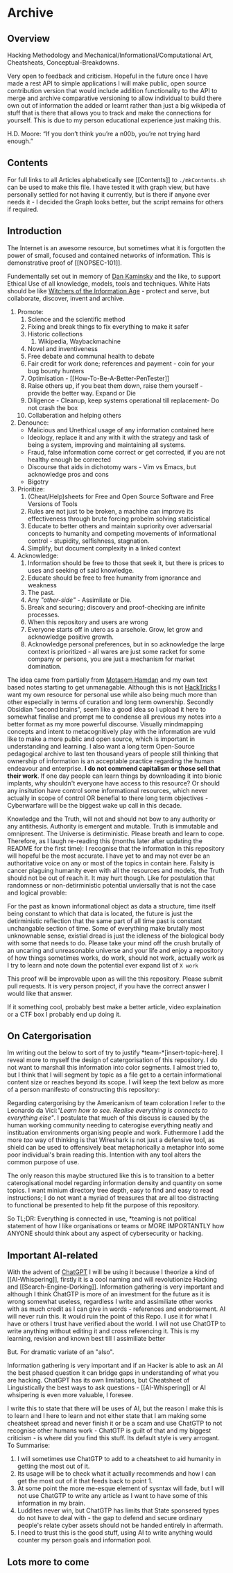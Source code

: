 # Archive

## Overview 

Hacking Methodology and Mechanical/Informational/Computational Art, Cheatsheats, Conceptual-Breakdowns. 

Very open to feedback and criticism. Hopeful in the future once I have made a rest API to simple applications I will make public, open source contribution version that would include addition functionality to the API to merge and archive comparative versioning to allow individual to build there own out of information the added or learnt rather than just a big wikipedia of stuff that is there that allows you to track and make the connections for yourself. This is due to my person educational experience just making this.

H.D. Moore: “If you don’t think you’re a n00b, you’re not trying hard enough.”

## Contents

For full links to all Articles alphabetically see [[Contents]] to `./mkContents.sh` can be used to make this file. I have tested it with graph view, but have personally settled for not having it currently, but is there if anyone ever needs it - I decided the Graph looks better, but the script remains for others if required.

## Introduction

The Internet is an awesome resource, but sometimes what it is forgotten the power of small, focused and contained networks of information. This is demonstrative proof of [[NOPSEC-101]]. 

Fundementally set out in memory of [Dan Kaminsky](https://en.wikipedia.org/wiki/Dan_Kaminsky) and the like, to support Ethical Use of all knowledge, models, tools and techniques. White Hats should be like [Witchers of the Information Age](https://witcher.fandom.com/wiki/Witcher_Wiki) - protect and serve, but collaborate, discover, invent and archive.

1. Promote: 
	1. Science and the scientific method
	2. Fixing and break things to fix everything to make it safer
	3. Historic collections
		1. Wikipedia, Waybackmachine
	4. Novel and inventiveness 
	5. Free debate and communal health to debate
	6. Fair credit for work done; references and payment - coin for your bug bounty hunters
	7. Optimisation - [[How-To-Be-A-Better-PenTester]]
	8. Raise others up, if you beat them down, raise them yourself - provide the better way. Expand or Die
	10. Diligence - Cleanup, keep systems operational till replacement- Do not crash the box
	11. Collaberation and helping others
1. Denounce:
	- Malicious and Unethical usage of any information contained here
	- Ideology, replace it and any with it with the strategy and task of being a system, improving and maintaining all systems. 
	- Fraud, false information come correct or get corrected, if you are not healthy enough be corrected
	- Discourse that aids in dichotomy wars - Vim vs Emacs, but acknowledge pros and cons
	- Bigotry 
1. Prioritize:
	 1. (Cheat/Help)sheets for Free and Open Source Software and Free Versions of Tools
	 2. Rules are not just to be broken, a machine can improve its effectiveness through brute forcing probelm solving staticistical 
	 3. Educate to better others and maintain supriority over adversarial concepts to humanity and competing movements of informational control - stupidity, selfishness, stagnation.
	 4. Simplify, but document complexity in a linked context
1. Acknowledge:
	1. Information should be free to those that seek it, but there is prices to uses and seeking of said knowledge.
	2. Educate should be free to free humanity from ignorance and weakness
	3. The past.
	4. Any *"other-side"* - Assimilate or Die.
	5. Break and securing; discovery and proof-checking are infinite processes.
	6. When this repository and users are wrong 
	7. Everyone starts off in utero as a arsehole. Grow, let grow and acknowledge positive growth.
	8. Acknowledge personal preferences, but in so acknowledge the large context is prioritized - all wares are just some racket for some company or persons, you are just a mechanism for market domination.

The idea came from partially from [Motasem Hamdan](https://www.youtube.com/c/MotasemHamdaninfosec) and my own text based notes starting to get unmanagable. Although this is not [HackTricks](https://book.hacktricks.xyz/) I want my own resource for personal use while also being much more than other especially in terms of curation and long term ownership. Secondly Obsidian "second brains", seem like a good idea so I upload it here to somewhat finalise and prompt me to condense all previous my notes into a better format as my more powerful discourse. Visually mindmapping concepts and intent to metacognitively play with the information are vuld like to make a more public and open source, which is important in understanding and learning. I also want a long term Open-Source pedagogical archive to last ten thousand years of people still thinking that ownership of information is an acceptable practice regarding the human endeavour and enterprise. **I do not commend capitalism or those sell that their work**. If one day people can learn things by downloading it into bionic implants, why shouldn't everyone have access to this resource? Or should any insitution have control some informational resources, which never actually in scope of control OR benefial to there long term objectives - Cyberwarfare will be the biggest wake up call in this decade.

Knowledge and the Truth, will not and should not bow to any authority or any antithesis. Authority is emergent and mutable. Truth is immutable and omnipresent. The Universe is detirministic. Please breath and learn to cope. Therefore, as I laugh re-reading this (months later after updating the README for the first time): I recognise that the information in this repository will hopeful be the most accurate. I have yet to and may not ever be an authoritative voice on any or most of the topics in contain here. Falsity is cancer plaguing humanity even with all the resources and models, the Truth should not be out of reach it. It may hurt though. Like for postulation that randomness or non-detirministic potential unviersally that is not the case and logical provable: 

For the past as known informational object as data a structure, time itself being constant to which that data is located, the future is just the detirministic reflection that the same part of all time past is constant unchangable section of time. Some of everything make brutally most unknownable sense, existial dread is just the idleness of the biological body with some that needs to do. Please take your mind off the crush brutally of an uncaring and unreasonable universe and your life and enjoy a repository of how things sometimes works, do work, should not work, actually work as I try to learn and note down the potential ever expand list of `X work` 

This proof will be improvable upon as will the this repository. Please submit pull requests. It is very person project, if you have the correct answer I would like that answer.

If it something cool, probably best make a better article, video explaination or a CTF box I probably end up doing it.

## On Catergorisation

Im writing out the below to sort of try to justify \*team-\*\[insert-topic-here\]. I reveal more to myself the design of catergorisation of this repository. I do not want to marshall this information into color segments. I almost tried to, but I think that I will segment by topic as a file get to a certain informational content size or reaches beyond its scope. I will keep the text below as more of a person manifesto of constructing this repository:

Regarding catergorising by the Americanism of team coloration I refer to the Leonardo da Vici:*"Learn how to see. Realise everything is connects to everything else"*. I postulate that much of this discuss is caused by the human working community needing to caterogise everything neatly and instituation environments organising people and work. Futhermore I add the more *tao* way of thinking is that Wireshark is not just a defensive tool, as shield can be used to offensively beat metaphorically a metaphor into some poor individual's brain reading this. Intention with any tool alters the common purpose of use. 

The only reason this maybe structured like this is to transition to a better caterogisational model regarding information density and quantity on some topics. I want minium directory tree depth, easy to find and easy to read instructions; I do not want a myriad of treasures that are all too distracting to functional be presented to help fit the purpose of this repository.

So TL;DR: Everything is connected in use, \*teaming is not political statement of how I like organisations or teams or MORE IMPORTANTLY how ANYONE should think about any aspect of cybersecurity or hacking. 

## Important AI-related 

With the advent of [ChatGPT](https://chat.openai.com/chat) I will be using it because I theorize a kind of [[AI-Whispering]], firstly it is a cool naming and will revolutionize Hacking and [[Search-Engine-Dorking]]. Information gathering is very important and although I think ChatGTP is more of an investment for the future as it is wrong somewhat useless, regardless I write and assimiliate other works with as much credit as I can give in words - references and endorsement. AI will never ruin this. It would ruin the point of this Repo. I use it for what I have or others I trust have verified about the world. I will not use ChatGTP to write anything without editing it and cross referencing it. This is my learning, revision and known best till I assimiliate better  

But. For dramatic variate of an "also".

Information gathering is very important and if an Hacker is able to ask an AI the best phased question it can bridge gaps in understanding of what you are hacking. ChatGPT has its own limitations, but Cheatsheet of Linguistically the best ways to ask questions - [[AI-Whispering]] or AI whsipering is even more valuable, I foresee. 

I write this to state that there will be uses of AI, but the reason I make this is to learn and I here to learn and not either state that I am making some cheatsheet spread and never finish it or be a scam and use ChatGTP to not recognise other humans work - ChatGTP is guilt of that and my biggest criticism - is where did you find this stuff. Its default style is very arrogant. To Summarise:

1. I will sometimes use ChatGTP to add to a cheatsheet to aid humanity in getting the most out of it.
2. Its usage will be to check what it actually recommends and how I can get the most out of it that feeds back to point 1.
3. At some point the more me-esque element of sysntax will fade, but I will not use ChatGTP to write any article as I want to have some of this information in my brain.
4. Luddites never win, but ChatGTP has limits that State sponsered types do not have to deal with - the gap to defend and secure ordinary people's relate cyber assets should not be handed entirely in aftermath.  
5. I need to trust this is the good stuff, using AI to write anything would counter my person goals and information pool. 

## Lots more to come

